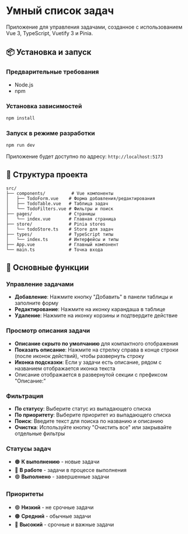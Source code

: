 # Умный список задач

Приложение для управления задачами, созданное с использованием Vue 3, TypeScript, Vuetify 3 и Pinia.


## 📦 Установка и запуск

### Предварительные требования

- Node.js
- npm

### Установка зависимостей

```bash
npm install
```

### Запуск в режиме разработки

```bash
npm run dev
```

Приложение будет доступно по адресу: `http://localhost:5173`

## 📁 Структура проекта

```
src/
├── components/          # Vue компоненты
│   ├── TodoForm.vue    # Форма добавления/редактирования
│   ├── TodoTable.vue   # Таблица задач
│   └── TodoFilters.vue # Фильтры и поиск
├── pages/              # Страницы
│   └── index.vue       # Главная страница
├── store/              # Pinia stores
│   └── todoStore.ts    # Store для задач
├── types/              # TypeScript типы
│   └── index.ts        # Интерфейсы и типы
├── App.vue             # Главный компонент
└── main.ts             # Точка входа
```

## 🎯 Основные функции

### Управление задачами

- **Добавление**: Нажмите кнопку "Добавить" в панели таблицы и заполните форму
- **Редактирование**: Нажмите на иконку карандаша в таблице
- **Удаление**: Нажмите на иконку корзины и подтвердите действие

### Просмотр описания задачи

- **Описание скрыто по умолчанию** для компактного отображения
- **Показать описание**: Нажмите на стрелку справа в конце строки (после иконок действий), чтобы развернуть строку
- **Иконка подсказки**: Если у задачи есть описание, рядом с названием отображается иконка текста
- Описание отображается в развернутой секции с префиксом "Описание:"

### Фильтрация

- **По статусу**: Выберите статус из выпадающего списка
- **По приоритету**: Выберите приоритет из выпадающего списка  
- **Поиск**: Введите текст для поиска по названию и описанию
- **Очистка**: Используйте кнопку "Очистить все" или закрывайте отдельные фильтры

### Статусы задач

- 🟠 **К выполнению** - новые задачи
- 🔵 **В работе** - задачи в процессе выполнения
- 🟢 **Выполнено** - завершенные задачи

### Приоритеты

- 🟢 **Низкий** - не срочные задачи
- 🟠 **Средний** - обычные задачи
- 🔴 **Высокий** - срочные и важные задачи